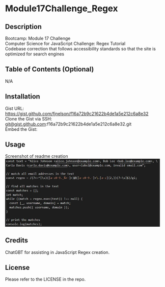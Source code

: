 # Module17Challenge_Regex

## Description

Bootcamp: Module 17 Challenge <br />
Computer Science for JavaScript Challenge: Regex Tutorial <br />
Codebase correction that follows accessibility standards so that the site is optimized for search engines <br />


## Table of Contents (Optional)

N/A

## Installation

Gist URL: https://gist.github.com/fjnelson/f16a72b9c21622b4de1a5e212c6a8e32 <br />
Clone the Gist via SSH: git@gist.github.com:f16a72b9c21622b4de1a5e212c6a8e32.git <br />
Embed the Gist: <script src="https://gist.github.com/fjnelson/f16a72b9c21622b4de1a5e212c6a8e32.js"></script> <br />

## Usage
Screenshot of readme creation
![alt text](/Develop/screenshot.JPG) <br />


## Credits
ChatGBT for assisting in JavaScript Regex creation.

## License

Please refer to the LICENSE in the repo.